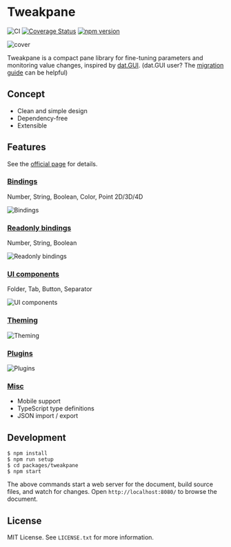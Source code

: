 # Tweakpane
![CI](https://github.com/cocopon/tweakpane/workflows/CI/badge.svg)
[![Coverage Status](https://coveralls.io/repos/github/cocopon/tweakpane/badge.svg)](https://coveralls.io/github/cocopon/tweakpane)
[![npm version](https://badge.fury.io/js/tweakpane.svg)](https://badge.fury.io/js/tweakpane)

![cover](https://user-images.githubusercontent.com/602961/146529897-38829c6f-56df-46f6-81fe-d65fb2027eaa.png)

Tweakpane is a compact pane library for fine-tuning parameters and monitoring
value changes, inspired by [dat.GUI][].
(dat.GUI user? The [migration guide](https://cocopon.github.io/tweakpane/migration/#datgui) can be helpful)


## Concept
- Clean and simple design
- Dependency-free
- Extensible


## Features
See the [official page][documents] for details.


### [Bindings](https://cocopon.github.io/tweakpane/input-bindings/)
Number, String, Boolean, Color, Point 2D/3D/4D

![Bindings](https://user-images.githubusercontent.com/602961/184479032-38f50be3-e235-4914-85c0-dce316b33ed2.png)


### [Readonly bindings](https://cocopon.github.io/tweakpane/monitor-bindings/)
Number, String, Boolean

![Readonly bindings](https://user-images.githubusercontent.com/602961/184479060-44fda993-9f40-4ef1-b363-18e9f9deff7f.png)


### [UI components](https://cocopon.github.io/tweakpane/ui-components/)
Folder, Tab, Button, Separator

![UI components](https://user-images.githubusercontent.com/602961/184479079-84ee5436-b5f6-4c35-92eb-94cc8709ff12.png)


### [Theming](https://cocopon.github.io/tweakpane/theming/)
![Theming](https://user-images.githubusercontent.com/602961/115102105-e6676500-9f83-11eb-8a74-ae4f76122000.png)


### [Plugins](https://cocopon.github.io/tweakpane/plugins/)
![Plugins](https://user-images.githubusercontent.com/602961/184479086-cc8c72c2-c958-4e4e-8ae4-2690f721c544.png)


### [Misc](https://cocopon.github.io/tweakpane/misc/)
- Mobile support
- TypeScript type definitions
- JSON import / export


## Development
```
$ npm install
$ npm run setup
$ cd packages/tweakpane
$ npm start
```

The above commands start a web server for the document, build source files, and
watch for changes. Open `http://localhost:8080/` to browse the document.


## License
MIT License. See `LICENSE.txt` for more information.


[dat.GUI]: https://github.com/dataarts/dat.gui
[documents]: https://cocopon.github.io/tweakpane/
